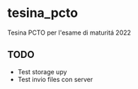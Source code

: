 # tesina_pcto
Tesina PCTO per l'esame di maturitá 2022

## TODO
- Test storage upy
- Test invio files con server

